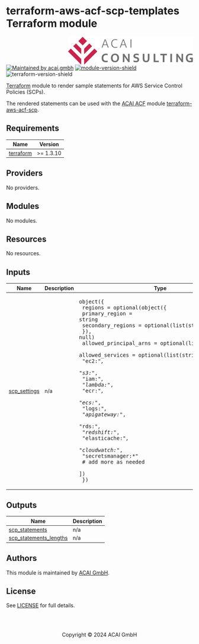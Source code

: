 # terraform-aws-acf-scp-templates Terraform module

<!-- LOGO -->
<a href="https://acai.gmbh">    
  <img src="https://github.com/acai-consulting/acai.public/raw/main/logo/logo_github_readme.png" alt="acai logo" title="ACAI" align="right" height="75" />
</a>

<!-- SHIELDS -->
[![Maintained by acai.gmbh][acai-shield]][acai-url]
[![module-version-shield]][module-release-url]
![terraform-version-shield]

<!-- DESCRIPTION -->
[Terraform][terraform-url] module to render sample statements for AWS Service Control Policies (SCPs).

The rendered statements can be used with the [ACAI ACF](https://acai.gmbh/solutions/acf/) module [terraform-aws-acf-scp](https://github.com/acai-consulting/terraform-aws-acf-scp).

<!-- BEGIN_TF_DOCS -->
## Requirements

| Name | Version |
|------|---------|
| <a name="requirement_terraform"></a> [terraform](#requirement\_terraform) | >= 1.3.10 |

## Providers

No providers.

## Modules

No modules.

## Resources

No resources.

## Inputs

| Name | Description | Type | Default | Required |
|------|-------------|------|---------|:--------:|
| <a name="input_scp_settings"></a> [scp\_settings](#input\_scp\_settings) | n/a | <pre>object({<br>    regions = optional(object({<br>      primary_region    = string<br>      secondary_regions = optional(list(string), [])<br>    }), null)<br>    allowed_principal_arns = optional(list(string), [])<br>    allowed_services = optional(list(string), [<br>      "ec2:*",<br>      "s3:*",<br>      "iam:*",<br>      "lambda:*",<br>      "ecr:*",<br>      "ecs:*",<br>      "logs:*",<br>      "apigateway:*",<br>      "rds:*",<br>      "redshift:*",<br>      "elasticache:*",<br>      "cloudwatch:*",<br>      "secretsmanager:*"<br>      # add more as needed<br>    ])<br>  })</pre> | <pre>{<br>  "allowed_principal_arns": [],<br>  "allowed_services": [<br>    "ec2:*",<br>    "s3:*",<br>    "iam:*",<br>    "lambda:*",<br>    "ecr:*",<br>    "ecs:*",<br>    "logs:*",<br>    "apigateway:*",<br>    "rds:*",<br>    "redshift:*",<br>    "elasticache:*",<br>    "cloudwatch:*",<br>    "secretsmanager:*"<br>  ],<br>  "regions": null<br>}</pre> | no |

## Outputs

| Name | Description |
|------|-------------|
| <a name="output_scp_statements"></a> [scp\_statements](#output\_scp\_statements) | n/a |
| <a name="output_scp_statements_lengths"></a> [scp\_statements\_lengths](#output\_scp\_statements\_lengths) | n/a |
<!-- END_TF_DOCS -->

<!-- AUTHORS -->
## Authors

This module is maintained by [ACAI GmbH][acai-url].

<!-- LICENSE -->
## License

See [LICENSE][license-url] for full details.

<!-- COPYRIGHT -->
<br />
<br />
<p align="center">Copyright &copy; 2024 ACAI GmbH</p>

<!-- MARKDOWN LINKS & IMAGES -->
[acai-url]: https://acai.gmbh
[acai-shield]: https://img.shields.io/badge/maintained_by-acai.gmbh-CB224B?style=flat
[module-version-shield]: https://img.shields.io/badge/module_version-1.0.0-CB224B?style=flat
[module-release-url]: https://github.com/acai-consulting/terraform-aws-acf-scp/releases
[terraform-version-shield]: https://img.shields.io/badge/tf-%3E%3D1.3.10-blue.svg?style=flat&color=blueviolet
[license-url]: https://github.com/acai-consulting/terraform-aws-acf-scp/tree/main/LICENSE.md
[terraform-url]: https://www.terraform.io
